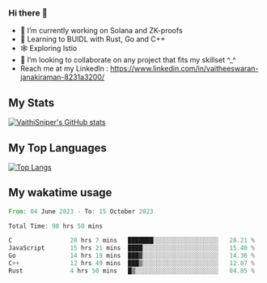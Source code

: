 ### Hi there 👋

- 🔭 I’m currently working on Solana and ZK-proofs
- 📖 Learning to BUIDL with Rust, Go and C++
- 🕸️ Exploring Istio
- 👯 I’m looking to collaborate on any project that fits my skillset ^_^
- Reach me at my LinkedIn : https://www.linkedin.com/in/vaitheeswaran-janakiraman-8231a3200/

## My Stats
[![VaithiSniper's GitHub stats](https://github-readme-stats.vercel.app/api?username=VaithiSniper&hide=stars&theme=radical)](https://github.com/anuraghazra/github-readme-stats)

## My Top Languages

[![Top Langs](https://github-readme-stats.vercel.app/api/top-langs/?username=VaithiSniper&layout=compact)](https://github.com/anuraghazra/github-readme-stats)

## My wakatime usage

<!--START_SECTION:waka-->

```rust
From: 04 June 2023 - To: 15 October 2023

Total Time: 98 hrs 50 mins

C                28 hrs 7 mins   ███████░░░░░░░░░░░░░░░░░░   28.21 %
JavaScript       15 hrs 21 mins  ████░░░░░░░░░░░░░░░░░░░░░   15.40 %
Go               14 hrs 19 mins  ███▓░░░░░░░░░░░░░░░░░░░░░   14.36 %
C++              12 hrs 49 mins  ███▒░░░░░░░░░░░░░░░░░░░░░   12.87 %
Rust             4 hrs 50 mins   █▒░░░░░░░░░░░░░░░░░░░░░░░   04.85 %
```

<!--END_SECTION:waka-->
